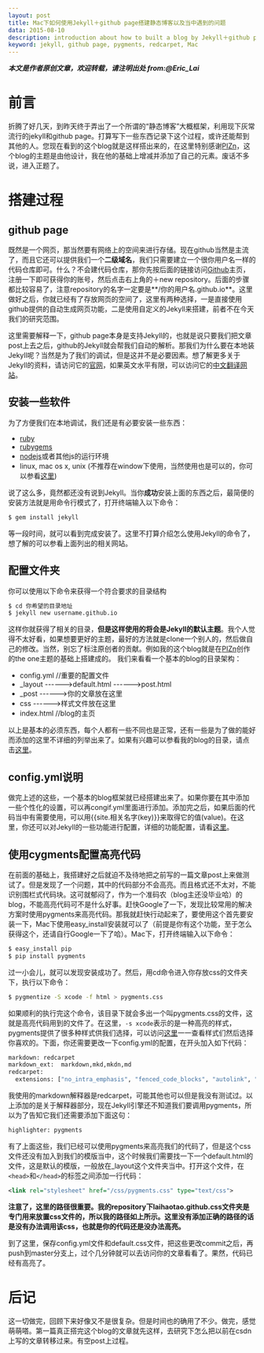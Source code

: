 ```yaml
---
layout: post
title: Mac下如何使用Jekyll＋github page搭建静态博客以及当中遇到的问题
data: 2015-08-10
description: introduction about how to built a blog by Jekyll＋github page
keyword: jekyll, github page, pygments, redcarpet, Mac
---
```


***本文是作者原创文章，欢迎转载，请注明出处 from:@Eric_Lai***

# 前言
折腾了好几天，到昨天终于弄出了一个所谓的“静态博客”大概框架，利用现下灰常流行的jekyll和github page。打算写下一些东西记录下这个过程，或许还能帮到其他的人。您现在看到的这个blog就是这样搭出来的，在这里特别感谢[PIZn](http://www.pizn.net)，这个blog的主题是由他设计，我在他的基础上增减并添加了自己的元素。废话不多说，进入正题了。

# 搭建过程
## github page
既然是一个网页，那当然要有网络上的空间来进行存储。现在github当然是主流了，而且它还可以提供我们一个**二级域名**，我们只需要建立一个很你用户名一样的代码仓库即可。什么？不会建代码仓库，那你先按后面的链接访问[Github](http://www.github.com)主页，注册一下即可获得你的账号，然后点击右上角的＋new repository。后面的步骤都比较容易了，注意repository的名字一定要是**/你的用户名.github.io**。这里做好之后，你就已经有了存放网页的空间了，这里有两种选择，一是直接使用github提供的自动生成网页功能，二是使用自定义的Jekyll来搭建，前者不在今天我们的研究范围。

这里需要解释一下，github page本身是支持Jekyll的，也就是说只要我们把文章post上去之后，github的Jekyll就会帮我们自动的解析。那我们为什么要在本地装Jekyll呢？当然是为了我们的调试，但是这并不是必要因素。想了解更多关于Jekyll的资料，请访问它的[官网](http://jekyllrb.com)，如果英文水平有限，可以访问它的[中文翻译网站](http://jekyllcn.com)。

## 安装一些软件
为了方便我们在本地调试，我们还是有必要安装一些东西：
- [ruby](https://www.ruby-lang.org/en/downloads/)
- [rubygems](https://rubygems.org/pages/download)
- [nodejs](https://nodejs.org)或者其他js的运行环境
- linux, mac os x, unix (不推荐在window下使用，当然使用也是可以的，你可以参看[这里](http://jekyllcn.com/docs/windows/))

说了这么多，竟然都还没有说到Jekyll。当你**成功**安装上面的东西之后，最简便的安装方法就是用命令行模式了，打开终端输入以下命令：

```sh
$ gem install jekyll
```
等一段时间，就可以看到完成安装了。这里不打算介绍怎么使用Jekyll的命令了，想了解的可以参看上面列出的相关网站。

## 配置文件夹
你可以使用以下命令来获得一个符合要求的目录结构

```sh
$ cd 你希望的目录地址
$ jekyll new username.github.io
```
这样你就获得了相关的目录，**但是这样使用的将会是Jekyll的默认主题**。我个人觉得不太好看，如果想要更好的主题，最好的方法就是clone一个别人的，然后做自己的修改。当然，别忘了标注原创者的贡献。例如我的这个blog就是在[PIZn](http://www.pizn.net)创作的the one主题的基础上搭建成的。
我们来看看一个基本的blog的目录架构：
- config.yml //重要的配置文件
- _layout
 \------>default.html
 \------>post.html
- _post
 \------>你的文章放在这里
- css
 \------>样式文件放在这里
- index.html //blog的主页

以上是基本的必须东西，每个人都有一些不同也是正常，还有一些是为了做的能好而添加的这里不详细的列举出来了。如果有兴趣可以参看我的blog的目录，请点击[这里](https://github.com/LAIHAOTAO/laihaotao.github.io)。
## config.yml说明
做完上述的这些，一个基本的blog框架就已经搭建出来了。如果你要在其中添加一些个性化的设置，可以再congif.yml里面进行添加。添加完之后，如果后面的代码当中有需要使用，可以用{{site.相关名字(key)}}来取得它的值(value)。在这里，你还可以对Jekyll的一些功能进行配置，详细的功能配置，请看[这里](http://jekyllcn.com/docs/configuration/)。
## 使用cygments配置高亮代码
在前面的基础上，我搭建好之后就迫不及待地把之前写的一篇文章post上来做测试了。但是发现了一个问题，其中的代码部分不会高亮。而且格式还不太对，不能识别围栏式代码块。这可就郁闷了，作为一个准码农（blog主还没毕业哈）的blog，不能高亮代码可不是什么好事。赶快Google了一下，发现比较常用的解决方案时使用pygments来高亮代码。那我就赶快行动起来了，要使用这个首先要安装一下，Mac下使用easy_install安装就可以了（前提是你有这个功能，至于怎么获得这个，还请自行Google一下了哈）。Mac下，打开终端输入以下命令：

```sh
$ easy_install pip
$ pip install pygments
```
过一小会儿，就可以发现安装成功了。然后，用cd命令进入你存放css的文件夹下，执行以下命令：

```sh
$ pygmentize -S xcode -f html > pygments.css
```
如果顺利的执行完这个命令，该目录下就会多出一个叫pygments.css的文件，这就是高亮代码用到的文件了。在这里，`-s xcode`表示的是一种高亮的样式，pygments提供了很多种样式供我们选择，可以访问[这里](http://pygments.org/demo/2352259/?style=xcode)一一查看样式们然后选择你喜欢的。下面，你还需要更改一下config.yml的配置，在开头加入如下代码：

```sh
markdown: redcarpet
markdown_ext:  markdown,mkd,mkdn,md
redcarpet:
  extensions: ["no_intra_emphasis", "fenced_code_blocks", "autolink", "tables", "strikethrough", "superscript", "with_toc_data", "footnotes","space_after_headers","highlight","underline","quote","lax_spacing"]
```
我使用的markdown解释器是redcarpet，可能其他也可以但是我没有测试过。以上添加的是关于解释器部分，现在Jekyll引擎还不知道我们要调用pygments，所以为了告知它我们还需要添加下面这句：

```sh
highlighter: pygments
```
有了上面这些，我们已经可以使用pygments来高亮我们的代码了，但是这个css文件还没有加入到我们的模版当中，这个时候我们需要找一下一个default.html的文件，这是默认的模版，一般放在_layout这个文件夹当中。打开这个文件，在`<head>`和`</head>`的标签之间添加一行代码：

```xml
<link rel="stylesheet" href="/css/pygments.css" type="text/css">
```
**注意了，这里的路径很重要。我的repository下laihaotao.github.css文件夹是专门用来放置css文件的，所以我的路径如上所示。这里没有添加正确的路径的话是没有办法调用该css，也就是你的代码还是没办法高亮。**

到了这里，保存config.yml文件和default.css文件，把这些更改commit之后，再push到master分支上，过个几分钟就可以去访问你的文章看看了。果然，代码已经有高亮了。
# 后记
这一切做完，回顾下来好像又不是很复杂。但是时间也的确用了不少。做完，感觉萌萌嗒。第一篇真正搭完这个blog的文章就先这样，去研究下怎么把以前在csdn上写的文章转移过来。有空post上过程。

